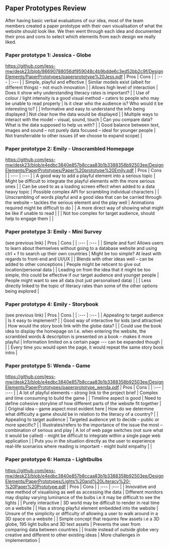 ## Paper Prototypes Review
After having basic verbal evaluations of our idea, most of the team members created a paper prototype with their own visualisation
of what the website should look like. We then went through each idea and documented their pros and cons to select which elements 
from each design we really liked.

### Paper prototype 1: Jessica - Globe
https://github.com/jess-mw/desk23/blob/86690788056df959048c4b9bdde6c3ed52bb2c9f/DesignElements/PaperPrototypes/paperprototype%20Jess.pdf
| Pros | Cons |
| :--- | :--- |
| Simple, playful and effective | Similar models exist (albeit for different things) - not much innovation |
| Allows high level of interaction | Does it show why understanding literacy rates is important? |
| Use of colour / light intensity is a good visual method – caters to people who may be unable to read properly | Is it clear who the audience is? Who would it be interesting to? |
| Informative and easy to understand the info being displayed | Not clear how the data would be displayed |
| Multiple ways to interact with the model – visual, sound, touch | Can you compare data? What is the data supposed to help us with? |
| Good balance between text, images and sound – not purely data focused – ideal for younger people | Not transferrable to other issues (if we choose to expand scope) |

### Paper prototype 2: Emily - Unscrambled Homepage
https://github.com/jess-mw/desk23/blob/e4edbc3840e857b8ccaa83b1b3388358b92503ee/DesignElements/PaperPrototypes/Paper%20prototype%20Emily.pdf
| Pros | Cons |
| :--- | :--- |
| A good way to add a playful element into a serious topic | Might be difficult to integrate the playful elements with the more serious ones |
| Can be used to as a loading screen effect when added to a data heavy topic | Possible complex API for scrambling individual characters |
| Unscrambling of words playful and a good idea that can be carried through the website – tackles the serious element and the play well | Animations required might be difficult to do  |
| A more direct way of showing what might be like if unable to read | |
| Not too complex for target audience, should help to engage them | |

### Paper prototype 3: Emily - Mini Survey
(see previous link)
| Pros | Cons |
| :--- | :--- |
| Simple and fun! Allows users to learn about themselves without going to a database website and using ctrl + f to search up their own countries | Might be too simple? At least with regards to front-end and UI/UX |
| Blends with other ideas well – can be added to other conceptions | People might be reticent to give out location/personal data |
| Leading on from the idea that it might be too simple, this could be effective if our target audience and younger people | People might want to see all data (not just personalised data) |
| | Less directly linked to the topic of literacy rates than some of the other options being explored |

### Paper prototype 4: Emily - Storybook
(see previous link)
| Pros | Cons |
| :--- | :--- |
| Appealing to target audience | Is it easy to implement? |
| Good way of interactive for kids (and attractive) |  How would the story book link with the globe data? |
| Could use the book idea to display the homepage on I.e. when entering the website, the scrambled words & description is presented on a book – makes it more playful | Information limited on a certain page --- can be expanded though |
| | Every time you would open the page, it would repeat the same story book intro  |

### Paper prototype 5: Wenda - Game
https://github.com/jess-mw/desk23/blob/e4edbc3840e857b8ccaa83b1b3388358b92503ee/DesignElements/PaperPrototypes/paperprototype_wenda.pdf
| Pros | Cons |
| :--- | :--- |
| A lot of playful elements – strong link to the project brief | Complex and time consuming to build the game |
| Timeline aspect is good | Need to define cohesive storyline of how different parts of the website fit together |
| Original idea – game aspect most evident here | How do we determine what difficulty a game should be in relation to the literacy of a country? |
| Appealing to target audience | Targeted audience yet to decide – public or more specific? |
| Illustrates/refers to the importance of the issue the most – combination of serious and play | A lot of web page switches (not sure what it would be called) - might be difficult to integrate within a single page web application |
| Puts you in the situation directly as the user to experience real-life scenarios where reading is important - might build empathy | |

### Paper prototype 6: Hamza - Lightbulbs
https://github.com/jess-mw/desk23/blob/e4edbc3840e857b8ccaa83b1b3388358b92503ee/DesignElements/PaperPrototypes/Lights%20and%20Literacy%20-%20Paper%20Prototype.pdf
| Pros | Cons |
| :--- | :--- |
| Innovative and new method of visualising as well as accessing the data  | Different monitors may display varying luminance of the bulbs i.e it may be difficult to see the lights |
| Purely interactive | 3D world may be difficult to render in real time on a website |
| Has a strong playful element embedded into the website | Unsure of the simplicity or difficulty of allowing a user to walk around in a 3D space on a website |
| Simple concept that requires few assets i.e a 3D globe, 195 light bulbs and 3D text assets | Prevents the user from comparing data between countries |
| Inside instead of outside globe very creative and different to other existing ideas | More challenges in implementation |
